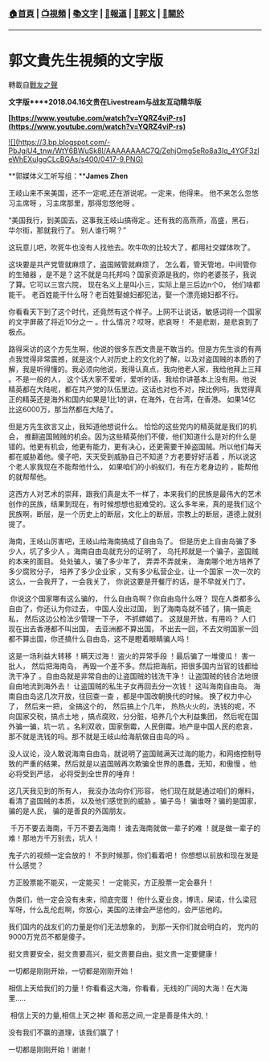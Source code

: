 ###  [:house:首頁](https://github.com/ourhimalayas/home) | [:tv:視頻](https://github.com/ourhimalayas/videos) | [:books:文字](https://github.com/ourhimalayas/txt) | [:newspaper:報道](https://github.com/ourhimalayas/news) | [:eagle:郭文](https://github.com/ourhimalayas/guomedia) | [:pray:關於](https://github.com/ourhimalayas/home/tree/master/about)
---
# 郭文貴先生視頻的文字版
轉載自[戰友之聲](http://littleantvoice.blogspot.com)

**文字版****2018.04.16文贵在Livestream与战友互动精华版**



**[https://www.youtube.com/watch?v=YQRZ4viP-rs](https://www.youtube.com/watch?v=YQRZ4viP-rs)**



[!\[\](https://3.bp.blogspot.com/-PbJgiU4_tnw/WtY6BWuSk8I/AAAAAAAAC7Q/ZehjOmg5eRo8a3Iq_4YGF3zleWhEXuIggCLcBGAs/s400/0417-9.PNG)](https://3.bp.blogspot.com/-PbJgiU4_tnw/WtY6BWuSk8I/AAAAAAAAC7Q/ZehjOmg5eRo8a3Iq_4YGF3zleWhEXuIggCLcBGAs/s1600/0417-9.PNG)



**郭媒体义工听写组：****James Zhen**



王岐山来不来美国，还不一定呢,还在游说呢。一定来，他得来。 他不来怎么忽悠习主席呀 ，习主席那里，那得忽悠他呀 。



“美国我行，到美国去，这事我王岐山搞得定.。还有我的高燕燕，高盛，黑石， 华尔街，那就我行了。 别人谁行啊？”



这玩意儿吧，吹死牛也没有人找他去。吹牛吹的比较大了，都用社交媒体吹了。



这块要是共产党管就麻烦了，盗国贼管就麻烦了， 怎么着，管天管地，中间管你的生殖器 ，是不是？这不就是乌托邦吗？国家资源是我的，你的老婆孩子，我说了算。它可以三宫六院， 现在名义上是叫小三，实际上是三后边n个0， 他们啥都能干。 老百姓能干什么呀？老百姓娶媳妇都犯法，娶一个漂亮媳妇都不行。



你看看天下到了这个时代，还竟然有这个样子。上网不让说话，敏感词将一个国家的文字屏蔽了将近10分之一 。什么情况？哎呀，悲哀呀！ 不是悲剧，是悲哀到了极点。



路得采访的这个方先生啊，他说的很多东西文贵是不敢当的。但是方先生谈的有两点我觉得非常震撼，就是这个人对历史上的文化的了解，以及对盗国贼的本质的了解，我是听得懂的。我必须向他说，我得认真点，我向他老人家，我给他拜上三拜 。不是一般的人， 这个话大家不爱听，爱听的话，我给你讲基本上没有用。他说精英都在大陆呢，都在共产党的队伍里边。这话也对也不对，按比例吗，我觉得真正的精英还是海外和国内如果是1比1的讲，在海外，在台湾，在香港。 如果14亿比这6000万，那当然都在大陆了。



但是方先生欲言又止，我知道他想说什么。 恰恰的这些党内的精英就是我们的机会， 推翻盗国贼贼的机会。因为这些精英他们不傻，他们知道什么是对的什么是错的。他更有机会，他更有能力，更有决心，还更需要干掉盗国贼。所以他们每天都在威胁着他。傻子吧，天天受到威胁自己不知道？方老要好好活着 ，所以说这个老人家我现在不能帮他什么， 如果咱们的小蚂蚁们，有在方老身边的 ，能帮他的就帮帮他。



这西方人对艺术的崇拜，跟我们真是太不一样了，本来我们的民族是最伟大的艺术创作的民族，结果到现在，有时候想想也挺难受的。这么多年来，真的是我们这个民族啊，断层，是一个历史上的断层，文化上的断层，宗教上的断层，道德上就别提了。



海南，王岐山厉害吧，王岐山给海南搞成了自由岛了。 但是历史上自由岛骗了多少人，坑了多少人 。海南自由岛就充分的证明了， 乌托邦就是一个骗子，盗国贼的本来的面目。 处处骗人，骗了多少年了， 弄弄不弄就来， 海南哪个地方培养了多少腐败分子， 培养了多少企业家 ，又有多少私营企业，让一个国家 一次一次的这么，一会我开了，一会我关了， 你说这要是开餐厅的话，是不早就关门了。



&nbsp;你说这个国家哪有这么骗的， 什么自由岛啊？你自由岛什么呀？ 现在人类都多么自由了，你还认为你过去， 中国人没出过国， 到了海南岛就不错了，搞一搞走私， 然后这边公检法少管理一下子， 不抓嫖娼了。 这就是开放，有用吗？ 人们现在出去香港都不叫出国， 去亚洲都不算出国， 不出去一回，不去文明国家一回都不算出国，你还搞什么自由岛，这不是瞪着眼睛骗人吗！



这是一场利益大转移 ！瞒天过海！ 盗火的异常手段 ！最后骗了一堆傻瓜！ 害一批人， 然后把海南岛， 再毁一个差不多。然后把海航，把很多国内当官的钱都给洗干净了 。自由岛就是非常自由的让盗国贼的钱洗干净！ 让盗国贼的钱合法地很自由地流到海外去！ 让盗国贼的私生子女再回去分一次钱！ 这叫海南自由岛。 海南自由岛这几次开放，往回查一查 ，都是中国改朝换代的时候。 换了权力中心了， 然后来一把， 全搞这个的， 然后搞上个几年， 热热火火的，洗钱的呢，不向国家交税，搞点土地 ，搞点腐败，分分脏，培养几个大利益集团， 然后呢在国外骗一骗，坑一坑 。名利双收，国家倒霉，人民倒霉。地产是中国人民的悲哀，那不就是洗钱的吗。那不就是王岐山给海航做自由岛的吗 。



没人议论，没人敢说海南自由岛，就说明了盗国贼满天过海的能力，和网络控制导致的严重的结果。然后就是以盗国贼再次欺骗全世界的愚蠢，无知，和傲慢 。他必将受到严惩， 必将受到全世界的唾弃！



这几天我见到的所有人， 我没办法向你们形容， 他们现在就是通过咱们的爆料， 看清了盗国贼的本质， 以及他们感觉到的威胁 。骗子岛！ 骗谁呀？骗的是国家，骗的是人民， 骗的是善良的外国朋友。



&nbsp;千万不要去海南，千万不要去海南！ 谁去海南就做一辈子的难 ！就是做一辈子的难！那地方千万别去，坑人！



鬼子六的视频一定会放的！ 不到时候那，你们看着吧！ 你想想以前放和现在发是什么感觉？&nbsp;

方正股票能不能买，一定能买！ 一定能买，方正股票一定会暴升！

伪类们，他一定会没有未来，彻底完蛋！ 他什么夏业良，博讯，屎诺，什么梁冠军呀，什么乱伦彪啊，你放心，美国的法律会严惩他的，会严惩他的。



我们国内的战友们的力量是你们无法想象的， 到那一天你们就会明白的， 党内的9000万党员不都是傻子。



挺文贵要安全，挺文贵要高兴，挺文贵要自由，挺文贵一定要健康！



一切都是刚刚开始，一切都是刚刚开始！



相信上天给我们的力量！你看看这大海，你看看，无线的广阔的大海！在大海里.....



&nbsp;相信上天的力量,相信上天之神!&nbsp;善和恶之间,一定是善是伟大的,！



没有我们不赢的道理，该我们赢了！



一切都是刚刚开始！谢谢！